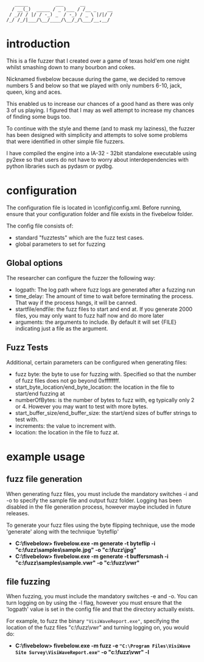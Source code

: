 
```
   _____          ___      __          
  / __(_)  _____ / _ )___ / /__ _    __
 / _// / |/ / -_) _  / -_) / _ \ |/|/ /
/_/ /_/|___/\__/____/\__/_/\___/__,__/ 

```

# introduction #

This is a file fuzzer that I created over a game of texas hold'em one night whilst smashing down
to many bourbon and cokes.

Nicknamed fivebelow because during the game, we decided to remove numbers 5 and below so that we played
with only numbers 6-10, jack, queen, king and aces.

This enabled us to increase our chances of a good hand as there was only 3 of us playing. I figured that
I may as well attempt to increase my chances of finding some bugs too.

To continue with the style and theme (and to mask my laziness), the fuzzer has been designed with simplicity
and attempts to solve some problems that were identified in other simple file fuzzers.

I have compiled the engine into a IA-32 - 32bit standalone executable using py2exe so that users
do not have to worry about interdependencies with python libraries such as pydasm or pydbg.

# configuration #

The configuration file is located in <fivebelow dir>\config\config.xml. Before running, ensure that your configuration folder and file exists in the fivebelow folder.

The config file consists of:

  * standard "fuzztests" which are the fuzz test cases.
  * global parameters to set for fuzzing

## Global options ##

The researcher can configure the fuzzer the following way:

  * logpath: The log path where fuzz logs are generated after a fuzzing run
  * time\_delay: The amount of time to wait before terminating the process. That way if the process hangs, it will be canned.
  * startfile/endfile: the fuzz files to start and end at. If you generate 2000 files, you may only want to fuzz half now and do more later
  * arguments: the arguments to include. By default it will set {FILE} indicating just a file as the argument.

## Fuzz Tests ##

Additional, certain parameters can be configured when generating files:

  * fuzz byte: the byte to use for fuzzing with. Specified so that the number of fuzz files does not go beyond 0xffffffff.
  * start\_byte\_location/end\_byte\_location: the location in the file to start/end fuzzing at
  * numberOfBytes: is the number of bytes to fuzz with, eg typically only 2 or 4. However you may want to test with more bytes.
  * start\_buffer\_size/end\_buffer\_size: the start/end sizes of buffer strings to test with.
  * increments: the value to increment with.
  * location: the location in the file to fuzz at.

# example usage #

## fuzz file generation ##

When generating fuzz files, you must include the mandatory switches -i and -o to specify the sample
file and output fuzz folder. Logging has been disabled in the file generation process, however maybe
included in future releases.

To generate your fuzz files using the byte flipping technique, use the mode 'generate' along with the
technique 'byteflip'

  * **C:\fivebelow> fivebelow.exe -m generate -t byteflip -i "c:\fuzz\samples\sample.jpg" -o "c:\fuzz\jpg"**
  * **C:\fivebelow> fivebelow.exe -m generate -t buffersmash -i "c:\fuzz\samples\sample.vwr" -o "c:\fuzz\vwr"**

## file fuzzing ##

When fuzzing, you must include the mandatory switches -e and -o. You can turn logging on by using the -l
flag, however you must ensure that the 'logpath' value is set in the config file and that the directory
actually exists.

For example, to fuzz the binary `"VisiWaveReport.exe"`, specifying the location of the fuzz files "c:\fuzz\vwr"
and turning logging on, you would do:

  * **C:\fivebelow> fivebelow.exe -m fuzz -e `"C:\Program Files\VisiWave Site Survey\VisiWaveReport.exe"` -o "c:\fuzz\vwr" -l**